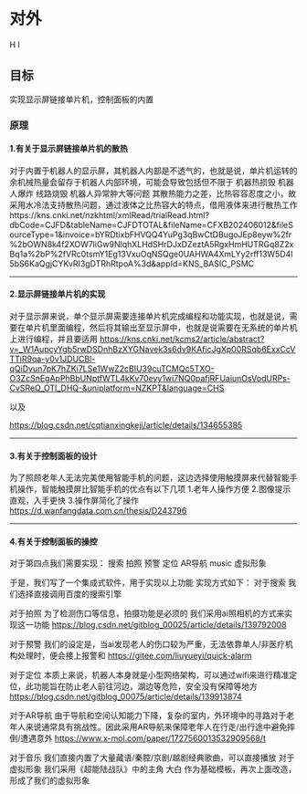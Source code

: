 # 对外
H I
## 目标
实现显示屏链接单片机，控制面板的内置
### 原理
#### 1.有关于显示屏链接单片机的散热
对于内置于机器人的显示屏，其机器人内部是不透气的，也就是说，单片机运转的余机械热量会留存于机器人内部环境，可能会导致包括但不限于 机器热损毁 机器人爆炸 线路烧毁 机器人异常肿大等问题 其散热能力之差，比热容容忍度之小，故采用水冷法支持散热问题，通过液体之比热容大的特点，借用液体来进行散热工作https://kns.cnki.net/nzkhtml/xmlRead/trialRead.html?dbCode=CJFD&tableName=CJFDTOTAL&fileName=CFXB202406012&fileSourceType=1&invoice=bYRDtixbFHVQQ4YuPg3qBwCtDBugoJEp8eyw%2fr%2bOWN8k4f2XOW7liGw9NlqhXLHdSHrDJxDZeztA5RgxHmHUTRGq8Z2xBq1a%2bP%2fVRc0tsmY1Eg13VxuOqNSQge0UAHWA4XmLYy2rff13W5D4I5bS6KaQgjCYKvRI3gDTRhRtpoA%3d&appId=KNS_BASIC_PSMC
***
#### 2.显示屏链接单片机的实现
对于显示屏来说，单个显示屏需要连接单片机完成编程和功能实现，也就是说，需要在单片机里面编程，然后将其输出至显示屏中，也就是说需要在无系统的单片机上进行编程，并且要适用
https://kns.cnki.net/kcms2/article/abstract?v=_W1AupcyYgb5rwDSDnhBzXYGNavek3s6dv9KAficJgXp00RSqb6ExxCcVTTiR9qa-y0v1JDUCBl-qQiDyun7pK7hZKi7LSe1WwZ2cBIU39cuTCMQc5TXO-O3ZcSnEgApPhBbUNptfWTL4kKv70evy1wi7NQ0pafjRFUaiunOsVodURPs-CvSReQ_OTl_DHQ-&uniplatform=NZKPT&language=CHS

以及

https://blog.csdn.net/cqtianxingkeji/article/details/134655385
***
#### 3.有关于控制面板的设计
为了照顾老年人无法完美使用智能手机的问题，这边选择使用触摸屏来代替智能手机操作，智能触摸屏比智能手机的优点有以下几项 1.老年人操作方便 2.图像提示直观，入手更快 3.操作屏简化了操作
https://d.wanfangdata.com.cn/thesis/D243796
***
#### 4.有关于控制面板的操控
对于第四点我们需要实现：
搜索
拍照
预警
定位
AR导航
music
虚拟形象

于是，我们写了一个集成式软件，用于实现以上功能
实现方式如下：
对于搜索 我们选择直接调用百度的搜索引擎

对于拍照 为了检测伤口等信息，拍摄功能是必须的 我们采用ai照相机的方式来实现这一功能 https://blog.csdn.net/gitblog_00025/article/details/139792008

对于预警 我们的设定是，当ai发现老人的伤口较为严重，无法依靠单人/非医疗机构处理时，便会接上报警和 https://gitee.com/liuyueyi/quick-alarm

对于定位 本质上来说，机器人本身就是小型网络架构，可以通过wifi来进行精准定位，此功能旨在防止老人前往河边，湖边等危险，安全没有保障等地方
https://blog.csdn.net/gitblog_00075/article/details/139913874

对于AR导航 由于导航和空间认知能力下降，复杂的室内，外环境中的寻路对于老年人来说通常具有挑战性。因此采用AR导航来保障老年人在行走/出行途中避免摔倒/遭遇意外
https://www.x-mol.com/paper/1727560013532909568/t


对于音乐 我们直接内置了大量藏语/秦腔/京剧/越剧经典歌曲，可以直接播放
对于虚拟形象 我们采用《超能陆战队》中的主角 大白 作为基础模板，再次上面改造，形成了我们的虚拟形象

